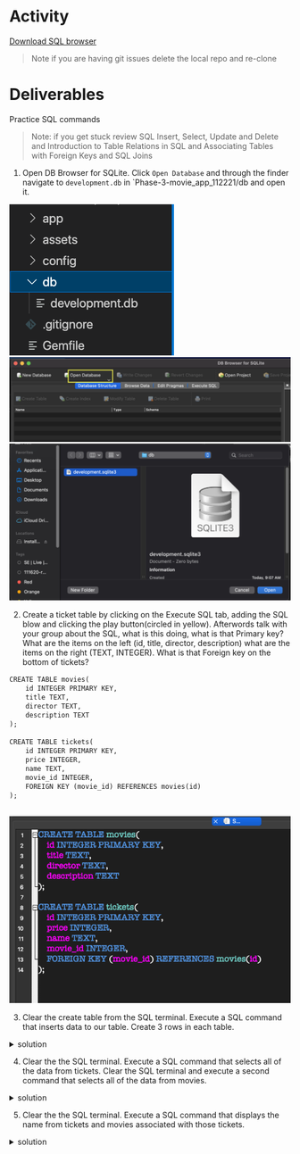 # Activity
[Download SQL browser](https://sqlitebrowser.org/dl/)

>Note if you are having git issues delete the local repo and re-clone
# Deliverables
Practice SQL commands
>Note: if you get stuck review 
SQL Insert, Select, Update and Delete and 
Introduction to Table Relations in SQL and Associating Tables with Foreign Keys and SQL Joins



1. Open DB Browser for SQLite. Click `Open Database` and through the finder navigate to `development.db` in `Phase-3-movie_app_112221/db and open it.

  <img src="./assets/image1.png" alt="db folder" style="margin-right: 10px;" />
  <img src="./assets/image_2.png" alt="open db" style="margin-right: 10px;" />
  <img src="./assets/image_3.png" alt="development.sqlite" style="margin-right: 10px;" />

2. Create a ticket table by clicking on the Execute SQL tab, adding the SQL blow and clicking the play button(circled in yellow). Afterwords talk with your group about the SQL, what is this doing, what is that Primary key? What are the items on the left (id, title, director, description) what are the items on the right (TEXT, INTEGER). What is that Foreign key on the bottom of tickets?

```
CREATE TABLE movies(
    id INTEGER PRIMARY KEY,
    title TEXT,
    director TEXT,
    description TEXT
);

CREATE TABLE tickets(
    id INTEGER PRIMARY KEY,
    price INTEGER,
    name TEXT,
    movie_id INTEGER,
    FOREIGN KEY (movie_id) REFERENCES movies(id)
);


```
  <img src="./assets/image4.png" alt="development.sqlite" style="margin-right: 10px;" />

3. Clear the create table from the SQL terminal. Execute a SQL command that inserts data to our table. Create 3 rows in each table.

 <details>
      <summary>
        solution 
      </summary>
      <hr/>
        INSERT INTO movies (title, director, description) VALUES ('Happy pets', 'rose','A movie about sad pets, a satirical comedy');  
        INSERT INTO movies (title, director, description) VALUES ('ruby is cool', 'ix','ix talks about ruby');  
        INSERT INTO movies (title, director, description) VALUES ('Icewind dale', 'wizards of the cost','Icewind dale is cold, really cold, like really really cold, the movie.');  
        INSERT INTO tickets (price, name, movie_id) VALUES (5, 'ix',1);  
        INSERT INTO tickets (price, name, movie_id) VALUES (5, 'rose',3);  
        INSERT INTO tickets (price, name, movie_id) VALUES (5, 'ix',3);  
      <hr/>
 </details>


 4. Clear the the SQL terminal. Execute a SQL command that selects all of the data from tickets. Clear the SQL terminal and execute a second command that selects all of the data from movies.

  <details>
      <summary>
        solution 
      </summary>
      <hr/>
        SELECT * FROM movies;  
        SELECT * FROM tickets;  
      <hr/>
 </details>

 5. Clear the the SQL terminal. Execute a SQL command that displays the name from tickets and movies associated with those tickets.

   <details>
      <summary>
        solution 
      </summary>
      <hr/>
        SELECT name, title  
        FROM tickets  
        INNER JOIN movies  
        ON tickets.movie_id = movies.id;  
      <hr/>
 </details>

